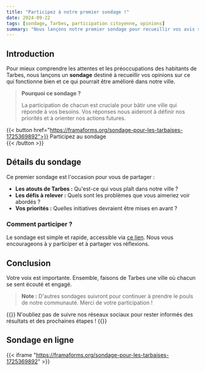 ```yaml
---
title: "Participez à notre premier sondage !"
date: 2024-09-22
tags: [sondage, Tarbes, participation citoyenne, opinions]
summary: "Nous lançons notre premier sondage pour recueillir vos avis sur les atouts et les défis de Tarbes. Votre participation est essentielle pour construire ensemble un avenir meilleur."
---
```


## Introduction

Pour mieux comprendre les attentes et les préoccupations des habitants de Tarbes, nous lançons un **sondage** destiné à recueillir vos opinions sur ce qui fonctionne bien et ce qui pourrait être amélioré dans notre ville.


> **Pourquoi ce sondage ?**
>
> La participation de chacun est cruciale pour bâtir une ville qui réponde à vos besoins. Vos réponses nous aideront à définir nos priorités et à orienter nos actions futures.


{{< button href="https://framaforms.org/sondage-pour-les-tarbaises-1725369892">}}
Participez au sondage   
{{< /button >}}

## Détails du sondage

Ce premier sondage est l'occasion pour vous de partager :

- **Les atouts de Tarbes :** Qu'est-ce qui vous plaît dans notre ville ?
- **Les défis à relever :** Quels sont les problèmes que vous aimeriez voir abordés ?
- **Vos priorités :** Quelles initiatives devraient être mises en avant ?

### Comment participer ?

Le sondage est simple et rapide, accessible via [ce lien](https://framaforms.org/sondage-pour-les-tarbaises-1725369892). Nous vous encourageons à y participer et à partager vos réflexions. 

## Conclusion

Votre voix est importante. Ensemble, faisons de Tarbes une ville où chacun se sent écouté et engagé. 

> **Note :** D'autres sondages suivront pour continuer à prendre le pouls de notre communauté. Merci de votre participation !


{{<alert>}}
N'oubliez pas de suivre nos réseaux sociaux pour rester informés des résultats et des prochaines étapes !
{{</alert >}}


## Sondage en ligne


{{< iframe "https://framaforms.org/sondage-pour-les-tarbaises-1725369892" >}}